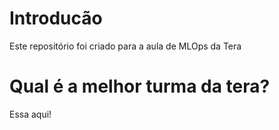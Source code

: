 # Introducão

Este repositório foi criado para a aula de MLOps da Tera

# Qual é a melhor turma da tera?

Essa aqui!
